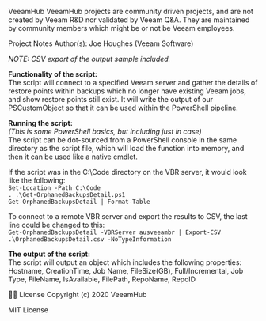 VeeamHub
VeeamHub projects are community driven projects, and are not created by Veeam R&D nor validated by Veeam Q&A. They are maintained by community members which might be or not be Veeam employees.

Project Notes
Author(s): Joe Houghes (Veeam Software)

*NOTE: CSV export of the output sample included.*  

**Functionality of the script:**  
The script will connect to a specified Veeam server and gather the details of restore points within backups which no longer have existing Veeam jobs, and show restore points still exist.
It will write the output of our PSCustomObject so that it can be used within the PowerShell pipeline.  

**Running the script:**  
*(This is some PowerShell basics, but including just in case)*  
The script can be dot-sourced from a PowerShell console in the same directory as the script file, which will load the function into memory, and then it can be used like a native cmdlet.  

If the script was in the C:\Code directory on the VBR server, it would look like the following:  
`Set-Location -Path C:\Code`  
`. .\Get-OrphanedBackupsDetail.ps1`  
`Get-OrphanedBackupsDetail | Format-Table`  

To connect to a remote VBR server and export the results to CSV, the last line could be changed to this:  
`Get-OrphanedBackupsDetail -VBRServer ausveeambr | Export-CSV .\OrphanedBackupsDetail.csv -NoTypeInformation`  

**The output of the script:**  
The script will output an object which includes the following properties:  
Hostname, CreationTime, Job Name, FileSize(GB), Full/Incremental, Job Type, FileName, IsAvailable, FilePath, RepoName, RepoID

🤝🏾 License
Copyright (c) 2020 VeeamHub

MIT License